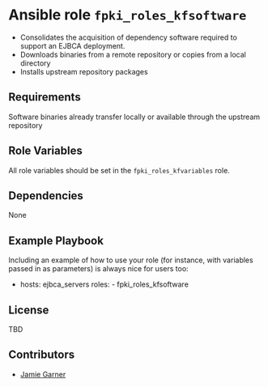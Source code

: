 # Ansible role `fpki_roles_kfsoftware`

- Consolidates the acquisition of dependency software required to support an EJBCA deployment.
- Downloads binaries from a remote repository or copies from a local directory
- Installs upstream repository packages
  
## Requirements

Software binaries already transfer locally or available through the upstream repository

## Role Variables

All role variables should be set in the `fpki_roles_kfvariables` role.

## Dependencies

None

## Example Playbook

Including an example of how to use your role (for instance, with variables passed in as parameters) is always nice for users too:

  - hosts: ejbca_servers
    roles:
        - fpki_roles_kfsoftware

## License

TBD

## Contributors

- [Jamie Garner](https://github.com/jtgarner-keyfactor)
